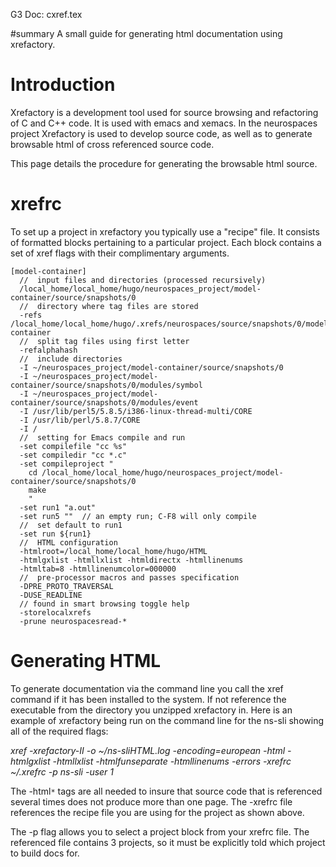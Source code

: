 G3 Doc: cxref.tex

#summary A small guide for generating html documentation using xrefactory.

# Introduction #

Xrefactory is a development tool used for source browsing and refactoring of C and C++ code. It is used with emacs and xemacs. In the neurospaces project Xrefactory is used to develop source code, as well as to generate browsable html of cross referenced source code.

This page details the procedure for generating the browsable html source.

# xrefrc #

To set up a project in xrefactory you typically use a "recipe" file. It consists of formatted blocks pertaining to a particular project. Each block contains a set of xref flags with their complimentary arguments.

```
[model-container]
  //  input files and directories (processed recursively)
  /local_home/local_home/hugo/neurospaces_project/model-container/source/snapshots/0
  //  directory where tag files are stored
  -refs /local_home/local_home/hugo/.xrefs/neurospaces/source/snapshots/0/model-container
  //  split tag files using first letter
  -refalphahash
  //  include directories
  -I ~/neurospaces_project/model-container/source/snapshots/0
  -I ~/neurospaces_project/model-container/source/snapshots/0/modules/symbol
  -I ~/neurospaces_project/model-container/source/snapshots/0/modules/event
  -I /usr/lib/perl5/5.8.5/i386-linux-thread-multi/CORE
  -I /usr/lib/perl/5.8.7/CORE
  -I /
  //  setting for Emacs compile and run
  -set compilefile "cc %s"
  -set compiledir "cc *.c"
  -set compileproject "
	cd /local_home/local_home/hugo/neurospaces_project/model-container/source/snapshots/0
	make
	"
  -set run1 "a.out"
  -set run5 ""  // an empty run; C-F8 will only compile
  //  set default to run1
  -set run ${run1}
  //  HTML configuration
  -htmlroot=/local_home/local_home/hugo/HTML
  -htmlgxlist -htmllxlist -htmldirectx -htmllinenums
  -htmltab=8 -htmllinenumcolor=000000
  //  pre-processor macros and passes specification
  -DPRE_PROTO_TRAVERSAL
  -DUSE_READLINE
  // found in smart browsing toggle help
  -storelocalxrefs
  -prune neurospacesread-*
```

# Generating HTML #


To generate documentation via the command line you call the xref command if it has been installed to the system. If not reference the executable from the directory you unzipped xrefactory in. Here is an example of xrefactory being run on the command line for the ns-sli showing all of the required flags:

_xref -xrefactory-II -o ~/ns-sliHTML.log -encoding=european -html -htmlgxlist -htmllxlist -htmlfunseparate -htmllinenums -errors -xrefrc ~/.xrefrc -p ns-sli -user 1_


The -html`*` tags are all needed to insure that source code that is referenced several times does not produce more than one page. The -xrefrc file references the recipe file you are using for the project as shown above.

The -p flag allows you to select a project block from your xrefrc file. The referenced file contains 3 projects, so it must be explicitly told which project to build docs for.